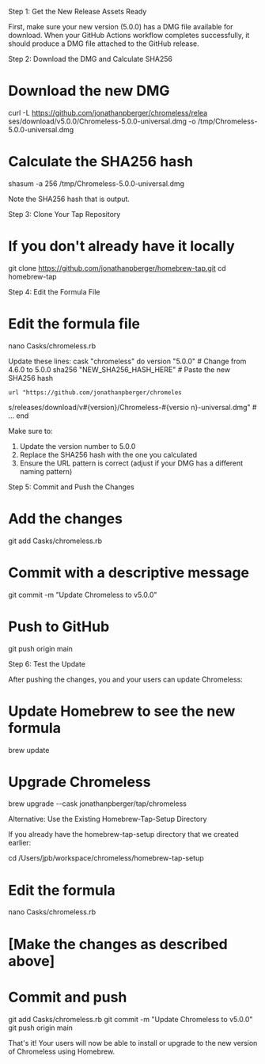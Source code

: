 Step 1: Get the New Release Assets Ready

  First, make sure your new version (5.0.0) has a DMG
   file available for download. When your GitHub
  Actions workflow completes successfully, it should
  produce a DMG file attached to the GitHub release.

  Step 2: Download the DMG and Calculate SHA256

  # Download the new DMG
  curl -L
  https://github.com/jonathanpberger/chromeless/relea
  ses/download/v5.0.0/Chromeless-5.0.0-universal.dmg
  -o /tmp/Chromeless-5.0.0-universal.dmg

  # Calculate the SHA256 hash
  shasum -a 256 /tmp/Chromeless-5.0.0-universal.dmg

  Note the SHA256 hash that is output.

  Step 3: Clone Your Tap Repository

  # If you don't already have it locally
  git clone
  https://github.com/jonathanpberger/homebrew-tap.git
  cd homebrew-tap

  Step 4: Edit the Formula File

  # Edit the formula file
  nano Casks/chromeless.rb

  Update these lines:
  cask "chromeless" do
    version "5.0.0"  # Change from 4.6.0 to 5.0.0
    sha256 "NEW_SHA256_HASH_HERE"  # Paste the new 
  SHA256 hash

    url "https://github.com/jonathanpberger/chromeles
  s/releases/download/v#{version}/Chromeless-#{versio
  n}-universal.dmg"
    # ...
  end

  Make sure to:
  1. Update the version number to 5.0.0
  2. Replace the SHA256 hash with the one you
  calculated
  3. Ensure the URL pattern is correct (adjust if
  your DMG has a different naming pattern)

  Step 5: Commit and Push the Changes

  # Add the changes
  git add Casks/chromeless.rb

  # Commit with a descriptive message
  git commit -m "Update Chromeless to v5.0.0"

  # Push to GitHub
  git push origin main

  Step 6: Test the Update

  After pushing the changes, you and your users can
  update Chromeless:

  # Update Homebrew to see the new formula
  brew update

  # Upgrade Chromeless
  brew upgrade --cask jonathanpberger/tap/chromeless

  Alternative: Use the Existing Homebrew-Tap-Setup 
  Directory

  If you already have the homebrew-tap-setup
  directory that we created earlier:

  cd
  /Users/jpb/workspace/chromeless/homebrew-tap-setup

  # Edit the formula
  nano Casks/chromeless.rb
  # [Make the changes as described above]

  # Commit and push
  git add Casks/chromeless.rb
  git commit -m "Update Chromeless to v5.0.0"
  git push origin main

  That's it! Your users will now be able to install
  or upgrade to the new version of Chromeless using
  Homebrew.